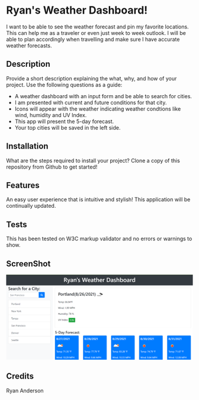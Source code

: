 # Ryan's Weather Dashboard!

I want to be able to see the weather forecast and pin my favorite locations. This can help me as a traveler or even just week to week outlook. I will be able to plan accordingly when travelling and make sure I have accurate weather forecasts.

## Description

Provide a short description explaining the what, why, and how of your project. Use the following questions as a guide:

- A weather dashboard with an input form and be able to search for cities.
- I am presented with current and future conditions for that city.
- Icons will appear with the weather indicating weather condtions like wind, humidity and UV Index.
- This app will present the 5-day forecast.
- Your top cities will be saved in the left side.

## Installation

What are the steps required to install your project? Clone a copy of this repository from Github to get started!

## Features

An easy user experience that is intuitive and stylish! This application will be continually updated.

## Tests

This has been tested on W3C markup validator and no errors or warnings to show.

## ScreenShot

![](WeatherPic.PNG)

## Credits

Ryan Anderson
